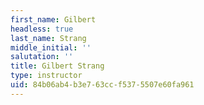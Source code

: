 ```yaml
---
first_name: Gilbert
headless: true
last_name: Strang
middle_initial: ''
salutation: ''
title: Gilbert Strang
type: instructor
uid: 84b06ab4-b3e7-63cc-f537-5507e60fa961
---
```

